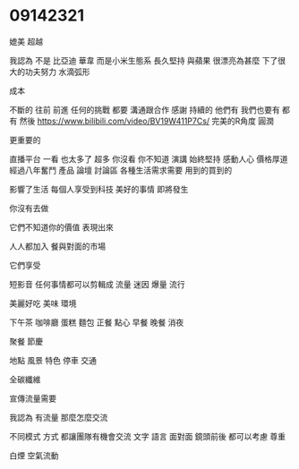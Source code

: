 # 09142321
媲美 超越

我認為 不是 比亞迪 華韋 而是小米生態系 長久堅持
與蘋果
很漂亮為甚麼 下了很大的功夫努力
水滴弧形

成本

不斷的 往前 前進
任何的挑戰 
都要 溝通跟合作 感謝
持續的
他們有 我們也要有
都有 然後
https://www.bilibili.com/video/BV19W411P7Cs/
完美的R角度
圓潤

更重要的

直播平台 一看 也太多了
超多 你沒看 你不知道
演講
始終堅持 感動人心
價格厚道
經過八年奮鬥
產品 論壇 討論區
各種生活需求需要
用到的買到的

影響了生活
每個人享受到科技
美好的事情 即將發生

你沒有去做

它們不知道你的價值
表現出來


人人都加入  餐與對面的市場

它們享受

短影音 任何事情都可以剪輯成 流量 迷因 爆量 流行

美麗好吃 美味 環境

下午茶 咖啡廳 蛋糕 麵包
正餐 點心 早餐 晚餐 消夜 

聚餐 節慶 

地點 風景 
特色 停車 交通

全碳纖維

宣傳流量需要

我認為 有流量
那麼怎麼交流

不同模式 方式 都讓團隊有機會交流
文字 語言 面對面 鏡頭前後 都可以考慮 尊重

白煙 空氣流動
